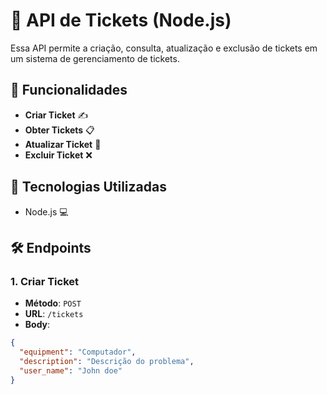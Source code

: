 # 🚀 API de Tickets (Node.js)

Essa API permite a criação, consulta, atualização e exclusão de tickets em um sistema de gerenciamento de tickets.

## 📝 Funcionalidades

- **Criar Ticket** ✍️
- **Obter Tickets** 📋
- **Atualizar Ticket** 🔄
- **Excluir Ticket** ❌

## 🔧 Tecnologias Utilizadas
- Node.js 💻
  
## 🛠️ Endpoints

### 1. **Criar Ticket**  
- **Método**: `POST`  
- **URL**: `/tickets`  
- **Body**:
```json
{
  "equipment": "Computador",
  "description": "Descrição do problema",
  "user_name": "John doe"
}
